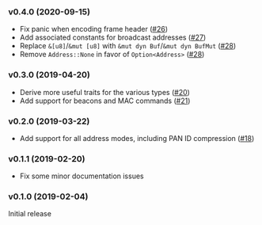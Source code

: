 ### v0.4.0 (2020-09-15)

- Fix panic when encoding frame header ([#26])
- Add associated constants for broadcast addresses ([#27])
- Replace `&[u8]`/`&mut [u8]` with `&mut dyn Buf`/`&mut dyn BufMut` ([#28])
- Remove `Address::None` in favor of `Option<Address>` ([#28])

[#26]: https://github.com/braun-embedded/rust-ieee802.15.4/pull/26
[#27]: https://github.com/braun-embedded/rust-ieee802.15.4/pull/27
[#28]: https://github.com/braun-embedded/rust-ieee802.15.4/pull/28


### v0.3.0 (2019-04-20)

- Derive more useful traits for the various types ([#20])
- Add support for beacons and MAC commands ([#21])

[#20]: https://github.com/braun-robotics/rust-ieee802.15.4/pull/20
[#21]: https://github.com/braun-robotics/rust-ieee802.15.4/pull/21


### v0.2.0 (2019-03-22)

- Add support for all address modes, including PAN ID compression ([#18])

[#18]: https://github.com/braun-robotics/rust-ieee802.15.4/pull/18


### v0.1.1 (2019-02-20)

- Fix some minor documentation issues


### v0.1.0 (2019-02-04)

Initial release
